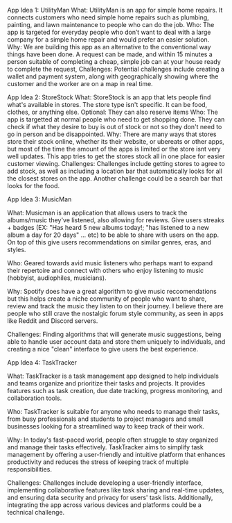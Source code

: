 App Idea 1: UtilityMan
What: UtilityMan is an app for simple home repairs. It connects customers who need simple home repairs such as plumbing, painting, and lawn maintenance to people who can do the job.
Who: The app is targeted for everyday people who don’t want to deal with a large company for a simple home repair and would prefer an easier solution.
Why: We are building this app as an alternative to the conventional way things have been done. A request can be made, and within 15 minutes a person suitable of completing a cheap, simple job can at your house ready to complete the request,
Challenges: Potential challenges include creating a wallet and payment system, along with geographically showing where the customer and the worker are on a map in real time. 


App Idea 2: StoreStock
What: StoreStock is an app that lets people find what's available in stores. The store type isn't specific. It can be food, clothes, or anything else. Optional: They can also reserve items
Who: The app is targetted at normal people who need to get shopping done. They can check if what they desire to buy is out of stock or not so they don't need to go in person and be disappointed.
Why: There are many ways that stores store their stock online, whether its their website, or ubereats or other apps, but most of the time the amount of the apps is limited or the store isnt very well updates. This app tries to get the stores stock all in one place for easier customer viewing.
Challenges: Challenges include getting stores to agree to add stock, as well as including a location bar that automatically looks for all the closest stores on the app. Another challenge could be a search bar that looks for the food.

App Idea 3: MusicMan 

What: Musicman is an application that allows users to track the albums/music they've listened, also allowing for reviews. Give users streaks + badges (EX: "Has heard 5 new albums today!; "has listened to a new album a day for 20 days" ... etc) to be able to share with users on the app. On top of this give users recommendations on similar genres, eras, and styles. 

Who: Geared towards avid music listeners who perhaps want to expand their repertoire and connect with others who enjoy listening to music (hobbyist, audiophiles, musicians).

Why: Spotify does have a great algorithm to give music reccomendations but this helps create a niche community of people who want to share, review and track the music they listen to on their journey. I believe there are people who still crave the nostalgic forum style community, as seen in apps like Reddit and Discord servers. 

Challenges: Finding algorithms that will generate music suggestions, being able to handle user account data and store them uniquely to individuals, and creating a nice "clean" interface to give users the best experience. 



App Idea 4: TaskTracker

What: TaskTracker is a task management app designed to help individuals and teams organize and prioritize their tasks and projects. It provides features such as task creation, due date tracking, progress monitoring, and collaboration tools.

Who: TaskTracker is suitable for anyone who needs to manage their tasks, from busy professionals and students to project managers and small businesses looking for a streamlined way to keep track of their work.

Why: In today's fast-paced world, people often struggle to stay organized and manage their tasks effectively. TaskTracker aims to simplify task management by offering a user-friendly and intuitive platform that enhances productivity and reduces the stress of keeping track of multiple responsibilities.

Challenges: Challenges include developing a user-friendly interface, implementing collaborative features like task sharing and real-time updates, and ensuring data security and privacy for users' task lists. Additionally, integrating the app across various devices and platforms could be a technical challenge.


